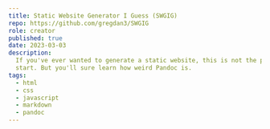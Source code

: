 ```yaml
---
title: Static Website Generator I Guess (SWGIG)
repo: https://github.com/gregdan3/SWGIG
role: creator
published: true
date: 2023-03-03
description:
  If you've ever wanted to generate a static website, this is not the place to
  start. But you'll sure learn how weird Pandoc is.
tags:
  - html
  - css
  - javascript
  - markdown
  - pandoc
---
```

